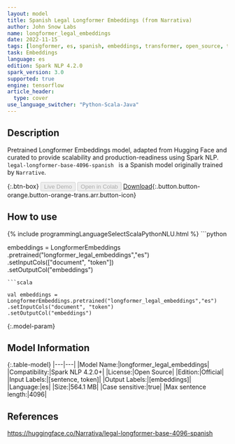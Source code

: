 ```yaml
---
layout: model
title: Spanish Legal Longformer Embeddings (from Narrativa)
author: John Snow Labs
name: longformer_legal_embeddings
date: 2022-11-15
tags: [longformer, es, spanish, embeddings, transformer, open_source, tensorflow]
task: Embeddings
language: es
edition: Spark NLP 4.2.0
spark_version: 3.0
supported: true
engine: tensorflow
article_header:
  type: cover
use_language_switcher: "Python-Scala-Java"
---
```


## Description

Pretrained Longformer Embeddings model, adapted from Hugging Face and curated to provide scalability and production-readiness using Spark NLP. `legal-longformer-base-4096-spanish ` is a Spanish model originally trained by `Narrative`.

{:.btn-box}
<button class="button button-orange" disabled>Live Demo</button>
<button class="button button-orange" disabled>Open in Colab</button>
[Download](https://s3.amazonaws.com/auxdata.johnsnowlabs.com/public/models/longformer_legal_embeddings_es_4.2.0_3.0_1668492586700.zip){:.button.button-orange.button-orange-trans.arr.button-icon}

## How to use



<div class="tabs-box" markdown="1">
{% include programmingLanguageSelectScalaPythonNLU.html %}
```python

 embeddings = LongformerEmbeddings\
.pretrained("longformer_legal_embeddings","es")\
.setInputCols(["document", "token"])\
.setOutputCol("embeddings")

```
```scala

val embeddings = LongformerEmbeddings.pretrained("longformer_legal_embeddings","es")
.setInputCols("document", "token") 
.setOutputCol("embeddings")

```
</div>

{:.model-param}
## Model Information

{:.table-model}
|---|---|
|Model Name:|longformer_legal_embeddings|
|Compatibility:|Spark NLP 4.2.0+|
|License:|Open Source|
|Edition:|Official|
|Input Labels:|[sentence, token]|
|Output Labels:|[embeddings]|
|Language:|es|
|Size:|564.1 MB|
|Case sensitive:|true|
|Max sentence length:|4096|

## References

https://huggingface.co/Narrativa/legal-longformer-base-4096-spanish